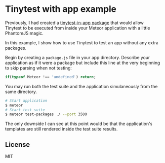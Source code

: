 # Tinytest with app example

Previously, I had created a [tinytest-in-app package](https://github.com/numtel/tinytest-in-app) that would allow Tinytest to be executed from inside your Meteor application with a little PhantomJS magic.

In this example, I show how to use Tinytest to test an app without any extra packages.

Begin by creating a `package.js` file in your app directory. Describe your application as if it were a package but include this line at the very beginning to skip parsing when not testing:

```javascript
if(typeof Meteor !== 'undefined') return;
```

You may run both the test suite and the application simulaneously from the same directory.

```bash
# Start application
$ meteor
# Start test suite
$ meteor test-packages ./ --port 3500
```

The only downside I can see at this point would be that the application's templates are still rendered inside the test suite results.

## License

MIT
